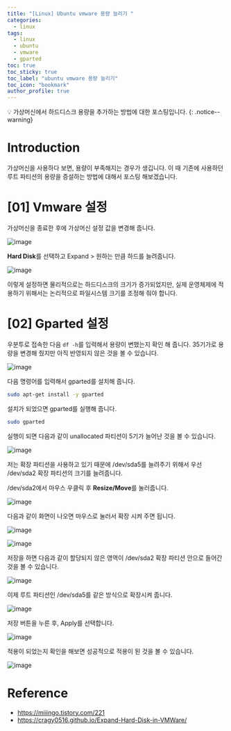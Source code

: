 ```yaml
---
title: "[Linux] Ubuntu vmware 용량 늘리기 "
categories:
  - linux
tags:
  - linux
  - ubuntu
  - vmware
  - gparted
toc: true
toc_sticky: true
toc_label: "ubuntu vmware 용량 늘리기"
toc_icon: "bookmark"
author_profile: true
---
```


💡 가상머신에서 하드디스크 용량을 추가하는 방법에 대한 포스팅입니다.
{: .notice--warning}

# Introduction
 가상머신을 사용하다 보면, 용량이 부족해지는 경우가 생깁니다. 이 때 기존에 사용하던 루트 파티션의 용량을 증설하는 방법에 대해서 포스팅 해보겠습니다.

# [01] Vmware 설정
 가상머신을 종료한 후에 가상머신 설정 값을 변경해 줍니다.

 ![image](https://user-images.githubusercontent.com/33647663/149458509-82ef30f2-7ef8-4110-9d27-67a11e48e2c3.png)

 **Hard Disk**를 선택하고 Expand > 원하는 만큼 하드를 늘려줍니다.

 ![image](https://user-images.githubusercontent.com/33647663/149458434-ac6db743-2717-4af1-b113-fd2434395de4.png)

 이렇게 설정하면 물리적으로는 하드디스크의 크기가 증가되었지만, 실제 운영체제에 적용하기 위해서는 논리적으로 파일시스템 크기를 조정해 줘야 합니다.

# [02] Gparted 설정
 우분투로 접속한 다음 ```df -h```를 입력해서 용량이 변했는지 확인 해 줍니다. 35기가로 용량을 변경해 줬지만 아직 반영되지 않은 것을 볼 수 있습니다.

 ![image](https://user-images.githubusercontent.com/33647663/149458877-9e8ea71f-e261-475d-8890-3491d2312d19.png)

 다음 명령어를 입력해서 gparted를 설치해 줍니다.
 ```bash
 sudo apt-get install -y gparted
 ```

 설치가 되었으면 gparted를 실행해 줍니다.
 ```bash
 sudo gparted
 ```
 
 실행이 되면 다음과 같이 unallocated 파티션이 5기가 늘어난 것을 볼 수 있습니다. 

 ![image](https://user-images.githubusercontent.com/33647663/149459033-f6873bad-d3ca-454d-b6ab-5b2a5c691686.png)

 저는 확장 파티션을 사용하고 있기 때문에 /dev/sda5를 늘려주기 위해서 우선 /dev/sda2 확장 파티션의 크기를 늘려줍니다.

 /dev/sda2에서 마우스 우클릭 후 **Resize/Move**를 눌러줍니다.

 ![image](https://user-images.githubusercontent.com/33647663/149459341-9559bfaa-811d-4010-8a34-a6de12b3f1a7.png)

 다음과 같이 화면이 나오면 마우스로 눌러서 확장 시켜 주면 됩니다.

 ![image](https://user-images.githubusercontent.com/33647663/149459517-e4ce70ac-2850-43d5-8039-1b5fb809c6af.png)

 ![image](https://user-images.githubusercontent.com/33647663/149459561-14cfc314-4895-4baa-b98c-069c670e8e76.png)

 저장을 하면 다음과 같이 할당되지 않은 영역이 /dev/sda2 확장 파티션 안으로 들어간 것을 볼 수 있습니다.

 ![image](https://user-images.githubusercontent.com/33647663/149459609-60497b01-461f-4cba-af5c-69fdd84905b7.png)

 이제 루트 파티션인 /dev/sda5를 같은 방식으로 확장시켜 줍니다.

 ![image](https://user-images.githubusercontent.com/33647663/149459705-f41167c4-3e4f-4244-b227-41e1f4c5ecf7.png)

 저장 버튼을 누른 후, Apply를 선택합니다.

 ![image](https://user-images.githubusercontent.com/33647663/149459811-7602ee7b-f1ac-4fd0-a1b4-0410b3f51d09.png)

 적용이 되었는지 확인을 해보면 성공적으로 적용이 된 것을 볼 수 있습니다.

 ![image](https://user-images.githubusercontent.com/33647663/149459910-0f04eba1-4c6d-46ed-a7d3-53f2476b4225.png)

# Reference
 - https://miiingo.tistory.com/221
 - https://cragy0516.github.io/Expand-Hard-Disk-in-VMWare/